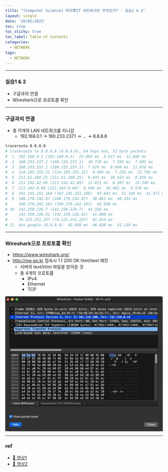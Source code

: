 ```yaml
---
title: "[Computer Science] 따라學IT 네트워크란 무엇인가? - 실습1 & 2"
layout: single
date: '20/05/2023'
toc: true
toc_sticky: true
toc_label: Table of Contents
categories:
  - NETWORK
tags:
  - NETWORK
---
```


---
### 실습1 & 2
* 구글과의 연결
* Wireshark으로 프로토콜 확인

---
### 구글과의 연결
* 총 11개의 LAN 네트워크를 지나감
  * 192.168.0.1 -> 180.233.237.1 -> ... -> 8.8.8.8
```bash
traceroute 8.8.8.8
# traceroute to 8.8.8.8 (8.8.8.8), 64 hops max, 52 byte packets
#  1  192.168.0.1 (192.168.0.1)  22.893 ms  5.617 ms  11.039 ms
#  2  180.233.237.1 (180.233.237.1)  10.729 ms  7.556 ms  7.693 ms
#  3  180.233.255.1 (180.233.255.1)  7.629 ms  8.049 ms  11.970 ms
#  4  124.195.255.21 (124.195.255.21)  9.405 ms  7.232 ms  23.705 ms
#  5  211.61.160.25 (211.61.160.25)  9.433 ms  10.553 ms  8.019 ms
#  6  211.242.42.69 (211.242.42.69)  12.012 ms  8.397 ms  19.246 ms
#  7  211.242.0.66 (211.242.0.66)  8.946 ms  16.462 ms  9.576 ms
#  8  192.145.251.168 (192.145.251.168)  43.641 ms  51.184 ms  41.471 ms
#  9  108.170.242.97 (108.170.242.97)  38.861 ms  40.333 ms
#     108.170.242.161 (108.170.242.161)  43.930 ms
# 10  142.250.226.7 (142.250.226.7)  42.356 ms
#     142.250.226.61 (142.250.226.61)  41.880 ms
#     74.125.251.237 (74.125.251.237)  41.814 ms
# 11  dns.google (8.8.8.8)  42.030 ms  46.830 ms  41.139 ms
```

---

### Wireshark으로 프로토콜 확인
* https://www.wireshark.org/
* http://me.go.kr 접속시 1.1 200 OK html/text 패킷
  * 서버의 text/html 파일을 받아온 것
  * 총 4개의 프로토콜
    * IPv4
    * Ethernet
    * TCP

<p align="center">
    <img src="/img/computer_science/network/wireshark1.png" align="center">
</p>

---

### ref
* [🔗 영상1](https://www.youtube.com/watch?v=paJf7JbBWqY&list=PL0d8NnikouEWcF1jJueLdjRIC4HsUlULi&index=2)
* [🔗 영상2](https://www.youtube.com/watch?v=vBrQ3yzerMg&list=PL0d8NnikouEWcF1jJueLdjRIC4HsUlULi&index=3)
